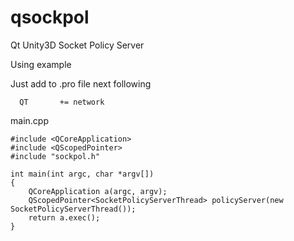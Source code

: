 # qsockpol
Qt Unity3D Socket Policy Server

Using example

Just add to .pro file next following
```
  QT       += network
```

main.cpp
```
#include <QCoreApplication>
#include <QScopedPointer>
#include "sockpol.h"

int main(int argc, char *argv[])
{
    QCoreApplication a(argc, argv);
    QScopedPointer<SocketPolicyServerThread> policyServer(new SocketPolicyServerThread());
    return a.exec();
}
```
